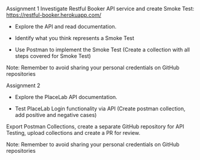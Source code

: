 Assignment 1
Investigate Restful Booker API service and create Smoke Test: https://restful-booker.herokuapp.com/

- Explore the API and read documentation.

- Identify what you think represents a Smoke Test

- Use Postman to implement the Smoke Test (Create a collection with all steps 
covered for Smoke Test)

Note: Remember to avoid sharing your personal credentials on GitHub 
repositories 




Assignment 2
- Explore the PlaceLab API documentation.

- Test PlaceLab Login functionality via API (Create postman collection, add positive 
and negative cases)

Export Postman Collections, create a separate GitHub repository for API Testing, 
upload collections and create a PR for review.

Note: Remember to avoid sharing your personal credentials on GitHub 
repositories